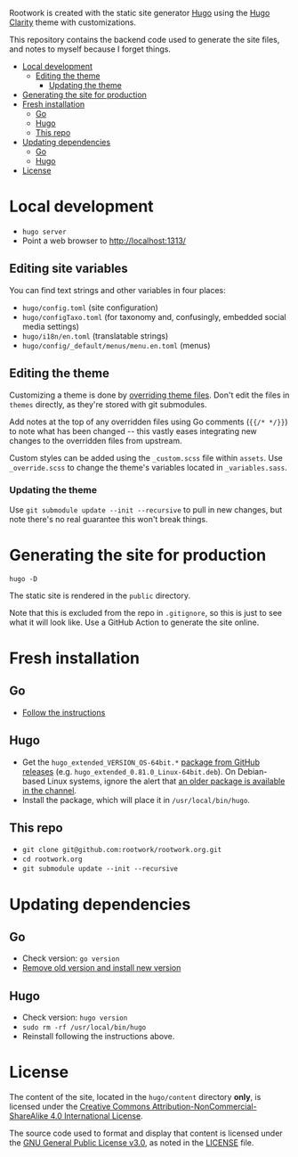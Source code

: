 Rootwork is created with the static site generator [Hugo](http://gohugo.io)
using the [Hugo Clarity](https://github.com/chipzoller/hugo-clarity) theme with
customizations.

This repository contains the backend code used to generate the site files, and
notes to myself because I forget things.

<!-- The following section, from "ts" to "te", is an automatically-generated
  table of contents, updated whenever this file changes. Do not edit within
  this section. -->

<!--ts-->
   * [Local development](#local-development)
      * [Editing the theme](#editing-the-theme)
         * [Updating the theme](#updating-the-theme)
   * [Generating the site for production](#generating-the-site-for-production)
   * [Fresh installation](#fresh-installation)
      * [Go](#go)
      * [Hugo](#hugo)
      * [This repo](#this-repo)
   * [Updating dependencies](#updating-dependencies)
      * [Go](#go-1)
      * [Hugo](#hugo-1)
   * [License](#license)

<!-- Added by: runner, at: Wed Mar 10 01:00:35 UTC 2021 -->

<!--te-->

# Local development

* `hugo server`
* Point a web browser to [http://localhost:1313/](http://localhost:1313/)

## Editing site variables

You can find text strings and other variables in four places:

* `hugo/config.toml` (site configuration)
* `hugo/configTaxo.toml` (for taxonomy and, confusingly, embedded social media
settings)
* `hugo/i18n/en.toml` (translatable strings)
* `hugo/config/_default/menus/menu.en.toml` (menus)

## Editing the theme

Customizing a theme is done by [overriding theme
files](https://gohugobrasil.netlify.app/themes/customizing/). Don't edit the
files in `themes` directly, as they're stored with git submodules.

Add notes at the top of any overridden files using Go comments (`{{/* */}}`) to
note what has been changed -- this vastly eases integrating new changes to the
overridden files from upstream.

Custom styles can be added using the `_custom.scss` file within `assets`. Use
`_override.scss` to change the theme's variables located in `_variables.sass`.

### Updating the theme

Use `git submodule update --init --recursive` to pull in new changes, but note
there's no real guarantee this won't break things.

# Generating the site for production

`hugo -D`

The static site is rendered in the `public` directory.

Note that this is excluded from the repo in `.gitignore`, so this is just to see
what it will look like. Use a GitHub Action to generate the site online.

# Fresh installation

## Go

* [Follow the instructions](https://golang.org/doc/install)

## Hugo

* Get the `hugo_extended_VERSION_OS-64bit.*` [package from GitHub
releases](https://github.com/gohugoio/hugo/releases) (e.g.
`hugo_extended_0.81.0_Linux-64bit.deb`). On Debian-based Linux systems, ignore
the alert that [an older package is available in the
channel](https://gohugo.io/getting-started/installing#debian-and-ubuntu).
* Install the package, which will place it in `/usr/local/bin/hugo`.

## This repo

* `git clone git@github.com:rootwork/rootwork.org.git`
* `cd rootwork.org`
* `git submodule update --init --recursive`

# Updating dependencies

## Go

* Check version: `go version`
* [Remove old version and install new
version](https://gist.github.com/nikhita/432436d570b89cab172dcf2894465753)

## Hugo

* Check version: `hugo version`
* `sudo rm -rf /usr/local/bin/hugo`
* Reinstall following the instructions above.

# License

The content of the site, located in the `hugo/content` directory **only**, is
licensed under the [Creative Commons Attribution-NonCommercial-ShareAlike 4.0
International License](https://creativecommons.org/licenses/by-nc-sa/4.0/).

The source code used to format and display that content is licensed under the
[GNU General Public License v3.0](https://www.gnu.org/licenses/gpl-3.0.txt), as
noted in the
[LICENSE](https://github.com/rootwork/rootwork.org/blob/master/LICENSE) file.
